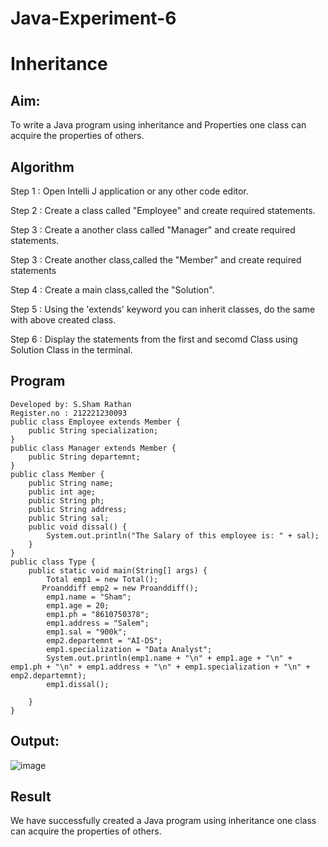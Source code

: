 # Java-Experiment-6
# Inheritance

## Aim:
  To write a Java program using inheritance and Properties one class can acquire the properties of others.
  
## Algorithm

Step 1 : Open Intelli J application or any other code editor.

Step 2 : Create a class called "Employee" and create required statements.

Step 3 : Create a another class called "Manager" and create required statements.

Step 3 : Create another class,called the "Member" and create required statements

Step 4 : Create a main class,called the "Solution".

Step 5 : Using the 'extends' keyword you can inherit classes, do the same with above created class.

Step 6 : Display the statements from the first and secomd Class using Solution Class in the terminal.

## Program
```
Developed by: S.Sham Rathan
Register.no : 212221230093 
public class Employee extends Member {
    public String specialization;
}
public class Manager extends Member {
    public String departemnt;
}
public class Member {
    public String name;
    public int age;
    public String ph;
    public String address;
    public String sal;
    public void dissal() {
        System.out.println("The Salary of this employee is: " + sal);
    }
}
public class Type {
    public static void main(String[] args) {
        Total emp1 = new Total();
       Proanddiff emp2 = new Proanddiff();
        emp1.name = "Sham";
        emp1.age = 20;
        emp1.ph = "8610750378";
        emp1.address = "Salem";
        emp1.sal = "900k";
        emp2.departemnt = "AI-DS";
        emp1.specialization = "Data Analyst";
        System.out.println(emp1.name + "\n" + emp1.age + "\n" + emp1.ph + "\n" + emp1.address + "\n" + emp1.specialization + "\n" + emp2.departemnt);
        emp1.dissal();

    }
}
```

## Output:
![image](https://github.com/ShamRathan/Java-Experiment-6/assets/93587823/c1484de9-daa0-4704-a0c0-1037c2e30fc9)


## Result 
  We have successfully created a Java program using inheritance one class can acquire the properties of others.
